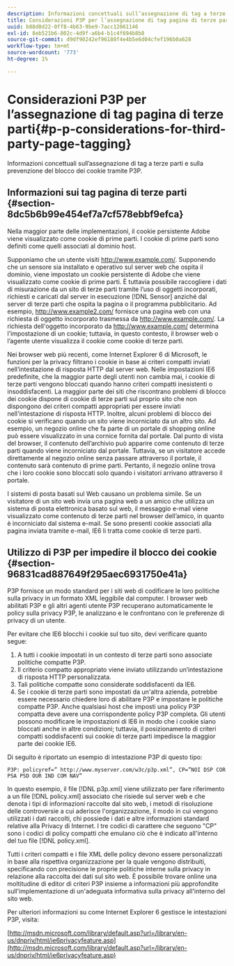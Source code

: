 ```yaml
---
description: Informazioni concettuali sull’assegnazione di tag a terze parti e sulla prevenzione del blocco dei cookie tramite P3P.
title: Considerazioni P3P per l’assegnazione di tag pagina di terze parti
uuid: b88d0d22-0ff8-4b63-9be9-7acc12061146
exl-id: 8eb521b6-802c-4d9f-a6b4-b1c4f694b8b8
source-git-commit: d9df90242ef96188f4e4b5e6d04cfef196b0a628
workflow-type: tm+mt
source-wordcount: '773'
ht-degree: 1%

---
```


# Considerazioni P3P per l’assegnazione di tag pagina di terze parti{#p-p-considerations-for-third-party-page-tagging}

Informazioni concettuali sull’assegnazione di tag a terze parti e sulla prevenzione del blocco dei cookie tramite P3P.

## Informazioni sui tag pagina di terze parti {#section-8dc5b6b99e454ef7a7cf578ebbf9efca}

Nella maggior parte delle implementazioni, il cookie persistente Adobe viene visualizzato come cookie di prime parti. I cookie di prime parti sono definiti come quelli associati al dominio host.

Supponiamo che un utente visiti http://www.example.com/. Supponendo che un sensore sia installato e operativo sul server web che ospita il dominio, viene impostato un cookie persistente di Adobe che viene visualizzato come cookie di prime parti. È tuttavia possibile raccogliere i dati di misurazione da un sito di terze parti tramite l’uso di oggetti incorporati, richiesti e caricati dal server in esecuzione [!DNL Sensor] anziché dal server di terze parti che ospita la pagina o il programma pubblicitario. Ad esempio, http://www.example2.com/ fornisce una pagina web con una richiesta di oggetto incorporato trasmessa da http://www.example.com/. La richiesta dell&#39;oggetto incorporato da http://www.example.com/ determina l&#39;impostazione di un cookie; tuttavia, in questo contesto, il browser web o l’agente utente visualizza il cookie come cookie di terze parti.

Nei browser web più recenti, come Internet Explorer 6 di Microsoft, le funzioni per la privacy filtrano i cookie in base ai criteri compatti inviati nell’intestazione di risposta HTTP dal server web. Nelle impostazioni IE6 predefinite, che la maggior parte degli utenti non cambia mai, i cookie di terze parti vengono bloccati quando hanno criteri compatti inesistenti o insoddisfacenti. La maggior parte dei siti che riscontrano problemi di blocco dei cookie dispone di cookie di terze parti sul proprio sito che non dispongono dei criteri compatti appropriati per essere inviati nell&#39;intestazione di risposta HTTP. Inoltre, alcuni problemi di blocco dei cookie si verificano quando un sito viene incorniciato da un altro sito. Ad esempio, un negozio online che fa parte di un portale di shopping online può essere visualizzato in una cornice fornita dal portale. Dal punto di vista del browser, il contenuto dell’archivio può apparire come contenuto di terze parti quando viene incorniciato dal portale. Tuttavia, se un visitatore accede direttamente al negozio online senza passare attraverso il portale, il contenuto sarà contenuto di prime parti. Pertanto, il negozio online trova che i loro cookie sono bloccati solo quando i visitatori arrivano attraverso il portale.

I sistemi di posta basati sul Web causano un problema simile. Se un visitatore di un sito web invia una pagina web a un amico che utilizza un sistema di posta elettronica basato sul web, il messaggio e-mail viene visualizzato come contenuto di terze parti nel browser dell’amico, in quanto è incorniciato dal sistema e-mail. Se sono presenti cookie associati alla pagina inviata tramite e-mail, IE6 li tratta come cookie di terze parti.

## Utilizzo di P3P per impedire il blocco dei cookie {#section-96831cad887649f295aec6931750e41a}

P3P fornisce un modo standard per i siti web di codificare le loro politiche sulla privacy in un formato XML leggibile dal computer. I browser web abilitati P3P e gli altri agenti utente P3P recuperano automaticamente le policy sulla privacy P3P, le analizzano e le confrontano con le preferenze di privacy di un utente.

Per evitare che IE6 blocchi i cookie sul tuo sito, devi verificare quanto segue:

1. A tutti i cookie impostati in un contesto di terze parti sono associate politiche compatte P3P.
1. Il criterio compatto appropriato viene inviato utilizzando un’intestazione di risposta HTTP personalizzata.
1. Tali politiche compatte sono considerate soddisfacenti da IE6.
1. Se i cookie di terze parti sono impostati da un&#39;altra azienda, potrebbe essere necessario chiedere loro di abilitare P3P e impostare le politiche compatte P3P. Anche qualsiasi host che imposti una policy P3P compatta deve avere una corrispondente policy P3P completa. Gli utenti possono modificare le impostazioni di IE6 in modo che i cookie siano bloccati anche in altre condizioni; tuttavia, il posizionamento di criteri compatti soddisfacenti sui cookie di terze parti impedisce la maggior parte dei cookie IE6.

Di seguito è riportato un esempio di intestazione P3P di questo tipo:

```
P3P: policyref=” http://www.myserver.com/w3c/p3p.xml”, CP=”NOI DSP COR PSA PSD OUR IND COM NAV”
```

In questo esempio, il file [!DNL p3p.xml] viene utilizzato per fare riferimento a un file [!DNL policy.xml] associato che risiede sul server web e che denota i tipi di informazioni raccolte dal sito web, i metodi di risoluzione delle controversie a cui aderisce l&#39;organizzazione, il modo in cui vengono utilizzati i dati raccolti, chi possiede i dati e altre informazioni standard relative alla Privacy di Internet. I tre codici di carattere che seguono &quot;CP&quot; sono i codici di policy compatti che emulano ciò che è indicato all&#39;interno del tuo file [!DNL policy.xml].

Tutti i criteri compatti e i file XML delle policy devono essere personalizzati in base alla rispettiva organizzazione per la quale vengono distribuiti, specificando con precisione le proprie politiche interne sulla privacy in relazione alla raccolta dei dati sul sito web. È possibile trovare online una moltitudine di editor di criteri P3P insieme a informazioni più approfondite sull&#39;implementazione di un&#39;adeguata informativa sulla privacy all&#39;interno del sito web.

Per ulteriori informazioni su come Internet Explorer 6 gestisce le intestazioni P3P, visita:

[http://msdn.microsoft.com/library/default.asp?url=/library/en-us/dnpriv/html/ie6privacyfeature.asp](http://msdn.microsoft.com/library/default.asp?url=/library/en-us/dnpriv/html/ie6privacyfeature.asp)
